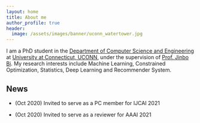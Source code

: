 ```yaml
---
layout: home
title: About me
author_profile: true
header:
  image: /assets/images/banner/uconn_watertower.jpg
---
```


I am a PhD student in the [Department of Computer Science and Engineering](https://www.cse.uconn.edu/) at [University at Connecticut, UCONN](https://uconn.edu/), under the supervision of [Prof. Jinbo Bi](https://jinbo-bi.uconn.edu/). My research interests include Machine Learning, Constrained Optimization, Statistics, Deep Learning and Recommender System. 

## News

* (Oct 2020) Invited to serve as a PC member for IJCAI 2021

* (Oct 2020) Invited to serve as a reviewer for AAAI 2021

